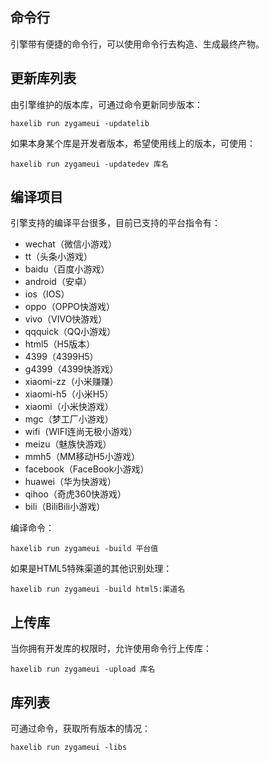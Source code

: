 ## 命令行

引擎带有便捷的命令行，可以使用命令行去构造、生成最终产物。

## 更新库列表

由引擎维护的版本库，可通过命令更新同步版本：

```shell
haxelib run zygameui -updatelib
```

如果本身某个库是开发者版本，希望使用线上的版本，可使用：

```shell
haxelib run zygameui -updatedev 库名
```

## 编译项目

引擎支持的编译平台很多，目前已支持的平台指令有：

- wechat（微信小游戏）
- tt（头条小游戏）
- baidu（百度小游戏）
- android（安卓）
- ios（IOS）
- oppo（OPPO快游戏）
- vivo（VIVO快游戏）
- qqquick（QQ小游戏）
- html5（H5版本）
- 4399（4399H5）
- g4399（4399快游戏）
- xiaomi-zz（小米赚赚）
- xiaomi-h5（小米H5）
- xiaomi（小米快游戏）
- mgc（梦工厂小游戏）
- wifi（WIFI连尚无极小游戏）
- meizu（魅族快游戏）
- mmh5（MM移动H5小游戏）
- facebook（FaceBook小游戏）
- huawei（华为快游戏）
- qihoo（奇虎360快游戏）
- bili（BiliBili小游戏）

编译命令：

```shell
haxelib run zygameui -build 平台值
```

如果是HTML5特殊渠道的其他识别处理：

```shell
haxelib run zygameui -build html5:渠道名
```

## 上传库

当你拥有开发库的权限时，允许使用命令行上传库：

```shell
haxelib run zygameui -upload 库名
```

## 库列表

可通过命令，获取所有版本的情况：

```shell
haxelib run zygameui -libs
```

